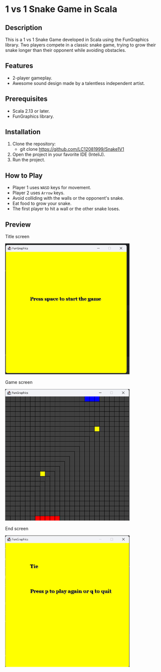 # 1 vs 1 Snake Game in Scala

## Description
This is a 1 vs 1 Snake Game developed in Scala using the FunGraphics library. Two players compete in a classic snake game, trying to grow their snake longer than their opponent while avoiding obstacles.

## Features
- 2-player gameplay.
- Awesome sound design made by a talentless independent artist.

## Prerequisites
- Scala 2.13 or later.
- FunGraphics library.

## Installation
1. Clone the repository:
    - git clone https://github.com/LC12081999/Snake1V1
2. Open the project in your favorite IDE (InteliJ).
3. Run the project.


## How to Play
- Player 1 uses `WASD` keys for movement.
- Player 2 uses `Arrow` keys.
- Avoid colliding with the walls or the opponent's snake.
- Eat food to grow your snake.
- The first player to hit a wall or the other snake loses.

## Preview
Title screen

<img src="img/title-screen.png" alt="Title screen" style="width:400px"></img>

Game screen

<img src="img/game-screen.png" alt="Game screen" style="width:400px"></img>

End screen

<img src="img/end-screen.png" alt="End screen" style="width:400px"></img>





